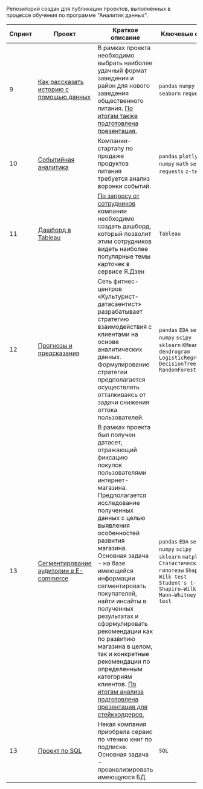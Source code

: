 Репозиторий создан для публикации проектов, выполненных в процессе обучения по программе "Аналитик данных". 

| Спринт | Проект | Краткое описание | Ключевые слова |
| --- | --- | --- | --- |
| 9 | [Как рассказать историю с помощью данных](https://github.com/kruspe2009/yandex_praktikum_DA/blob/main/09.%20%D0%9A%D0%B0%D0%BA%20%D1%80%D0%B0%D1%81%D1%81%D0%BA%D0%B0%D0%B7%D0%B0%D1%82%D1%8C%20%D0%B8%D1%81%D1%82%D0%BE%D1%80%D0%B8%D1%8E%20%D1%81%20%D0%BF%D0%BE%D0%BC%D0%BE%D1%89%D1%8C%D1%8E%20%D0%B4%D0%B0%D0%BD%D0%BD%D1%8B%D1%85/data_visualization.ipynb) | В рамках проекта необходимо выбрать наиболее удачный формат заведения и район для нового заведения общественного питания. [По итогам также подготовлена презентация.](https://github.com/kruspe2009/yandex_praktikum_DA/blob/main/09.%20%D0%9A%D0%B0%D0%BA%20%D1%80%D0%B0%D1%81%D1%81%D0%BA%D0%B0%D0%B7%D0%B0%D1%82%D1%8C%20%D0%B8%D1%81%D1%82%D0%BE%D1%80%D0%B8%D1%8E%20%D1%81%20%D0%BF%D0%BE%D0%BC%D0%BE%D1%89%D1%8C%D1%8E%20%D0%B4%D0%B0%D0%BD%D0%BD%D1%8B%D1%85/data_visualization_keynote.pdf)  | `pandas` `numpy` `seaborn` `requests`|
| 10 | [Событийная аналитика](https://github.com/kruspe2009/yandex_praktikum/blob/main/10.%20%D0%A1%D0%BE%D0%B1%D1%8B%D1%82%D0%B8%D0%B9%D0%BD%D0%B0%D1%8F%20%D0%B0%D0%BD%D0%B0%D0%BB%D0%B8%D1%82%D0%B8%D0%BA%D0%B0/event_analytics.ipynb) | Компании-стартапу по продаже продуктов питания требуется анализ воронки событий. | `pandas` `plotly` `numpy` `math` `seaborn` `requests` `z-test`|
| 11 | [Дашборд в Tableau](https://public.tableau.com/views/My_First_Praktikum_Dashboard/Dashboard1?:language=en-US&:display_count=n&:origin=viz_share_link) | [По запросу от сотрудников](https://github.com/kruspe2009/yandex_praktikum_DA/blob/main/11.%20%D0%A1%D0%BE%D0%B7%D0%B4%D0%B0%D0%BD%D0%B8%D0%B5%20%D0%B4%D0%B0%D1%88%D0%B1%D0%BE%D1%80%D0%B4%D0%B0/dashboard_request.png) компании необходимо создать дашборд, который позволит этим сотрудников видеть наиболее популярные темы карточек в сервисе Я.Дзен| `Tableau` |
| 12 | [Прогнозы и предсказания](https://github.com/kruspe2009/yandex_praktikum/blob/main/12.%20%D0%9F%D1%80%D0%BE%D0%B3%D0%BD%D0%BE%D0%B7%D1%8B%20%D0%B8%20%D0%BF%D1%80%D0%B5%D0%B4%D1%81%D0%BA%D0%B0%D0%B7%D0%B0%D0%BD%D0%B8%D1%8F/forecasting.ipynb) | Сеть фитнес-центров «Культурист-датасаентист» разрабатывает стратегию взаимодействия с клиентами на основе аналитических данных. Формулирование стратегии предполагается осуществлять отталкиваясь от задачи снижения оттока пользователей. | `pandas` `EDA` `seaborn` `numpy` `scipy` `sklearn` `KMeans` `dendrogram` `LogisticRegression` `DecisionTree` `RandomForest`|
| 13 | [Сегментирование аудитории в E-commerce](https://github.com/kruspe2009/yandex_praktikum/blob/main/13.%20%D0%92%D1%8B%D0%BF%D1%83%D1%81%D0%BA%D0%BD%D0%BE%D0%B9%20%D0%BF%D1%80%D0%BE%D0%B5%D0%BA%D1%82/e-commerce_final_project.ipynb) | В рамках проекта был получен датасет, отражающий фиксацию покупок пользователями интернет-магазина. Предполагается исследование полученных данных с целью выявления особенностей развития магазина. Основная задача - на базе имеющейся информации сегментировать покупателей, найти инсайты в полученных результатах и сформулировать рекомендации как по развитию магазина в целом, так и конкретные рекомендации по определенным категориям клиентов. [По итогам анализа подготовлена презентация для стейкхолдеров.](https://github.com/kruspe2009/yandex_praktikum/blob/main/13.%20%D0%92%D1%8B%D0%BF%D1%83%D1%81%D0%BA%D0%BD%D0%BE%D0%B9%20%D0%BF%D1%80%D0%BE%D0%B5%D0%BA%D1%82/e-commerce_final_project_keynote.pdf) | `pandas` `EDA` `seaborn` `numpy` `scipy` `sklearn` `matplotlib` `Статистические гипотезы` `Shapiro–Wilk test` `Student's t-test` `Shapiro–Wilk test` `Mann–Whitney U test`|
| 13 | [Проект по SQL](https://github.com/kruspe2009/yandex_praktikum/blob/main/13.%20%D0%92%D1%8B%D0%BF%D1%83%D1%81%D0%BA%D0%BD%D0%BE%D0%B9%20%D0%BF%D1%80%D0%BE%D0%B5%D0%BA%D1%82/sql_final_project.ipynb) | Некая компания приобрела сервис по чтению книг по подписке. Основная задача - проанализировать имеющуюся БД. | `SQL` |

